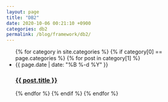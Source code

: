 ```yaml
---
layout: page
title: "DB2"
date: 2020-10-06 00:21:10 +0900
categories: db2
permalink: /blog/framework/db2/
---
```


<ul class="post-list"> 
{% for category in site.categories %}
  {% if category[0] == page.categories %}
    {% for post in category[1] %}
  <li><span class="post-meta">{{ page.date | date: "%B %-d %Y" }}</span>
    <h3>
      <a class="post-link" href="{{ site.baseurl }}{{ post.url }}">
        {{ post.title }}
      </a>
    </h3>
  </li>
    {% endfor %}
  {% endif %}
{% endfor %}
</ul>